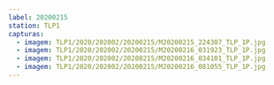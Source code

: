 ```yaml
---
label: 20200215
station: TLP1
capturas:
  - imagem: TLP1/2020/202002/20200215/M20200215_224307_TLP_1P.jpg
  - imagem: TLP1/2020/202002/20200215/M20200216_031923_TLP_1P.jpg
  - imagem: TLP1/2020/202002/20200215/M20200216_034101_TLP_1P.jpg
  - imagem: TLP1/2020/202002/20200215/M20200216_081055_TLP_1P.jpg
---
```

